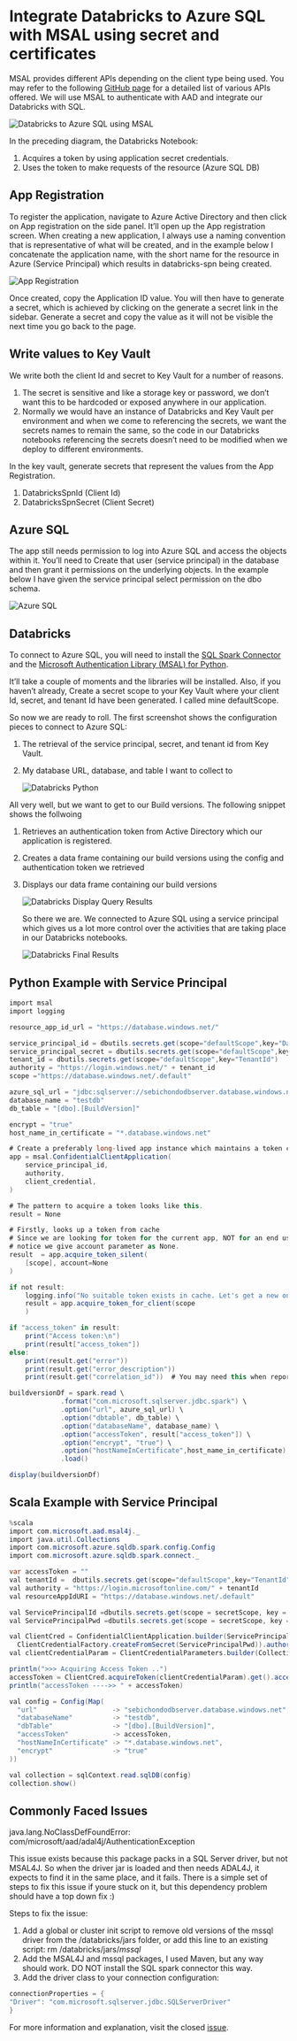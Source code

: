 # Integrate Databricks to Azure SQL with MSAL using secret and certificates

MSAL provides different APIs depending on the client type being used. You may refer to the following [GitHub page](https://github.com/AzureAD/microsoft-authentication-library-for-python/wiki/Microsoft-Authentication-Client-Libraries/) for a detailed list of various APIs offered. We will use MSAL to authenticate with AAD and integrate our Databricks with SQL.

![Databricks to Azure SQL using MSAL](images/1_YundNu4G3oPsuhd7xWAj-A.png)

In the preceding diagram, the Databricks Notebook:

1. Acquires a token by using application secret credentials.
2. Uses the token to make requests of the resource (Azure SQL DB)

## App Registration

To register the application, navigate to Azure Active Directory and then click on App registration on the side panel. It’ll open up the App registration screen. When creating a new application, I always use a naming convention that is representative of what will be created, and in the example below I concatenate the application name, with the short name for the resource in Azure (Service Principal) which results in databricks-spn being created.

![App Registration](images/registerapp.png)

Once created, copy the Application ID value. You will then have to generate a secret, which is achieved by clicking on the generate a secret link in the sidebar. Generate a secret and copy the value as it will not be visible the next time you go back to the page.

## Write values to Key Vault

We write both the client Id and secret to Key Vault for a number of reasons.

1. The secret is sensitive and like a storage key or password, we don’t want this to be hardcoded or exposed anywhere in our application.
2. Normally we would have an instance of Databricks and Key Vault per environment and when we come to referencing the secrets, we want the secrets names to remain the same, so the code in our Databricks notebooks referencing the secrets doesn’t need to be modified when we deploy to different environments.

In the key vault, generate secrets that represent the values from the App Registration.

1. DatabricksSpnId (Client Id)
2. DatabricksSpnSecret (Client Secret)

## Azure SQL

The app still needs permission to log into Azure SQL and access the objects within it. You’ll need to Create that user (service principal) in the database and then grant it permissions on the underlying objects. In the example below I have given the service principal select permission on the dbo schema.

![Azure SQL](images/azuresql.png)

## Databricks

To connect to Azure SQL, you will need to install the [SQL Spark Connector](https://github.com/microsoft/sql-spark-connector) and the [Microsoft Authentication Library (MSAL) for Python](https://github.com/AzureAD/microsoft-authentication-library-for-python).

It’ll take a couple of moments and the libraries will be installed. Also, if you haven’t already, Create a secret scope to your Key Vault where your client Id, secret, and tenant Id have been generated. I called mine defaultScope.

So now we are ready to roll. The first screenshot shows the configuration pieces to connect to Azure SQL:

1. The retrieval of the service principal, secret, and tenant id from Key Vault.
2. My database URL, database, and table I want to collect to

   ![Databricks Python](images/databricks_python.png)

All very well, but we want to get to our Build versions. The following snippet shows the follwoing

1. Retrieves an authentication token from Active Directory which our application is registered.
2. Creates a data frame containing our build versions using the config and authentication token we retrieved
3. Displays our data frame containing our build versions

   ![Databricks Display Query Results](images/databricks_query_the_db.png)

   So there we are. We connected to Azure SQL using a service principal which gives us a lot more control over the activities that are taking place in our Databricks notebooks.

   ![Databricks Final Results](images/databricks_access_token.png)

## Python Example with Service Principal

```csharp
import msal
import logging

resource_app_id_url = "https://database.windows.net/"

service_principal_id = dbutils.secrets.get(scope="defaultScope",key="DatabricksSpnId")
service_principal_secret = dbutils.secrets.get(scope="defaultScope",key="DatabricksSpnSecret")
tenant_id = dbutils.secrets.get(scope="defaultScope",key="TenantId")
authority = "https://login.windows.net/" + tenant_id
scope ="https://database.windows.net/.default"

azure_sql_url = "jdbc:sqlserver://sebichondodbserver.database.windows.net"
database_name = "testdb"
db_table = "[dbo].[BuildVersion]"

encrypt = "true"
host_name_in_certificate = "*.database.windows.net"

# Create a preferably long-lived app instance which maintains a token cache.
app = msal.ConfidentialClientApplication(
    service_principal_id,
    authority,
    client_credential,
)

# The pattern to acquire a token looks like this.
result = None

# Firstly, looks up a token from cache
# Since we are looking for token for the current app, NOT for an end user,
# notice we give account parameter as None.
result  = app.acquire_token_silent(
    [scope], account=None
)

if not result:
    logging.info("No suitable token exists in cache. Let's get a new one from AAD.")
    result = app.acquire_token_for_client(scope
    )

if "access_token" in result:
    print("Access token:\n")
    print(result["access_token"])
else:
    print(result.get("error"))
    print(result.get("error_description"))
    print(result.get("correlation_id"))  # You may need this when reporting a bug

buildversionDf = spark.read \
             .format("com.microsoft.sqlserver.jdbc.spark") \
             .option("url", azure_sql_url) \
             .option("dbtable", db_table) \
             .option("databaseName", database_name) \
             .option("accessToken", result["access_token"]) \
             .option("encrypt", "true") \
             .option("hostNameInCertificate",host_name_in_certificate) \
             .load()

display(buildversionDf)
```

## Scala Example with Service Principal

```csharp
%scala
import com.microsoft.aad.msal4j._
import java.util.Collections
import com.microsoft.azure.sqldb.spark.config.Config
import com.microsoft.azure.sqldb.spark.connect._

var accessToken = ""
val tenantId =  dbutils.secrets.get(scope="defaultScope",key="TenantId")
val authority = "https://login.microsoftonline.com/" + tenantId
val resourceAppIdURI = "https://database.windows.net/.default"

val ServicePrincipalId =dbutils.secrets.get(scope = secretScope, key = DatabricksSpnId)
val ServicePrincipalPwd =dbutils.secrets.get(scope = secretScope, key = DatabricksSpnSecret)

val ClientCred = ConfidentialClientApplication.builder(ServicePrincipalId,
  ClientCredentialFactory.createFromSecret(ServicePrincipalPwd)).authority(authority).build()
val clientCredentialParam = ClientCredentialParameters.builder(Collections.singleton(resourceAppIdURI)).build()

println(">>> Acquiring Access Token ..")
accessToken = ClientCred.acquireToken(clientCredentialParam).get().accessToken()
println("accessToken ---->> " + accessToken)

val config = Config(Map(
  "url"                   -> "sebichondodbserver.database.windows.net",
  "databaseName"          -> "testdb",
  "dbTable"               -> "[dbo].[BuildVersion]",
  "accessToken"           -> accessToken,
  "hostNameInCertificate" -> "*.database.windows.net",
  "encrypt"               -> "true"
))

val collection = sqlContext.read.sqlDB(config)
collection.show()

```

## Commonly Faced Issues

java.lang.NoClassDefFoundError: com/microsoft/aad/adal4j/AuthenticationException

This issue exists because this package packs in a SQL Server driver, but not MSAL4J. So when the driver jar is loaded and then needs ADAL4J, it expects to find it in the same place, and it fails. There is a simple set of steps to fix this issue if youre stuck on it, but this dependency problem should have a top down fix :)

Steps to fix the issue:

1. Add a global or cluster init script to remove old versions of the mssql driver from the /databricks/jars folder, or add this line to an existing script: rm /databricks/jars/_mssql_
2. Add the MSAL4J and mssql packages, I used Maven, but any way should work. DO NOT install the SQL spark connector this way.
3. Add the driver class to your connection configuration:

```csharp
connectionProperties = {
"Driver": "com.microsoft.sqlserver.jdbc.SQLServerDriver"
}
```

For more information and explanation, visit the closed [issue](https://github.com/microsoft/sql-spark-connector/issues/26).
